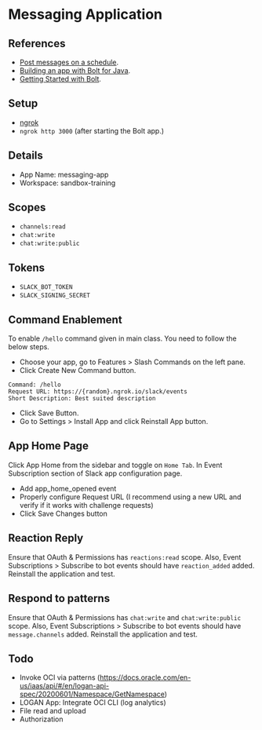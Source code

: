 # Messaging Application

## References
- [Post messages on a schedule](https://api.slack.com/tutorials/tracks/scheduling-messages).
- [Building an app with Bolt for Java](https://api.slack.com/start/building/bolt-java).
- [Getting Started with Bolt](https://slack.dev/java-slack-sdk/guides/getting-started-with-bolt).

## Setup
- [ngrok](https://ngrok.com/download)
- `ngrok http 3000` (after starting the Bolt app.)

## Details
- App Name: messaging-app
- Workspace: sandbox-training

## Scopes
- `channels:read`
- `chat:write`
- `chat:write:public`

## Tokens
- `SLACK_BOT_TOKEN`
- `SLACK_SIGNING_SECRET`

## Command Enablement
To enable `/hello` command given in main class. You need to follow the below steps.

- Choose your app, go to Features > Slash Commands on the left pane.
- Click Create New Command button.
```
Command: /hello
Request URL: https://{random}.ngrok.io/slack/events
Short Description: Best suited description
```
- Click Save Button.
- Go to Settings > Install App and click Reinstall App button.

## App Home Page
Click App Home from the sidebar and toggle on `Home Tab`. In Event Subscription section of Slack app configuration page.
- Add app_home_opened event
- Properly configure Request URL (I recommend using a new URL and verify if it works with challenge requests)
- Click Save Changes button

## Reaction Reply
Ensure that OAuth & Permissions has `reactions:read` scope. Also, Event Subscriptions > Subscribe to bot events should have `reaction_added` added. Reinstall the application and test.

## Respond to patterns
Ensure that OAuth & Permissions has `chat:write` and `chat:write:public` scope. Also, Event Subscriptions > Subscribe to bot events should have `message.channels` added. Reinstall the application and test.

## Todo
- Invoke OCI via patterns (https://docs.oracle.com/en-us/iaas/api/#/en/logan-api-spec/20200601/Namespace/GetNamespace)
- LOGAN App: Integrate OCI CLI (log analytics)
- File read and upload
- Authorization
